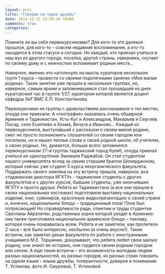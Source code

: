 ```yaml
---
layout: post
title: "Говорим на языке дружбы"
date: 2014-12-12 22:59:14 +0300
comments: true
categories: 
---
```

Помните ли вы себя первокурсниками? Для кого-то это далекое прошлое, для кого-то – совсем недавние воспоминания, а кто-то находится в этом статусе и сегодня.
Но каждый, кто приехал учиться в наш вуз из другого города, поселка, другой страны, наверняка, скучает по своему дому и с нежностью вспоминает родные места…
<!--more-->

Наверное, именно это натолкнуло на мысль кураторов нескольких групп 1 курса – провести со своими подопечными занятие «Моя малая родина». Такие занятия уже прошли в нескольких группах, но, наверное, самым ярким и запомнившимся стал прошедший на днях кураторский час в группе 1/27, куратором которой является доцент кафедры ХиТ ВМС Е.П. Константинова.

Первокурсники ее группы с удовольствием рассказывали о тех местах, откуда они приехали.
 А «география» оказалась очень обширной: Армения и Таджикистан, Усть-Кут и Александров, Макарьев и Сергиев Посад, село Есиплево и Кохма, Вичуга и Иваново… Каждый из первокурсников, выступавший с рассказом о своем малой родине, смог не просто познакомить слушателей со своим городом или поселком, но и нашел теплые слова о своей родной школе, об учителях, о своих родных. Но, думается, больше всего запомнился первокурсникам 27-й группы таджикский город Куляб, откуда приехал учиться их одногруппник Эмомали Раджабов. Он стал студентом нашего университета вслед за своим старшим братом Шохирджоном, который сейчас уже студент 5 курса неорганического факультета. Поддержать своего земляка на эту встречу пришла, наверное, вся «таджикская диаспора ИГХТУ» - таджикские студенты с других факультетов и с других курсов, бывшие студенты, уже окончившие ИГХТУ и просто друзья. Ребята из Таджикистана (а все они пришли в своих национальных костюмах) подготовили выставку национальных изделий, книг, сувениров, красочную видеопрезентацию о своей стране и, конечно, национальное блюдо – традиционный плов!
Плов был потрясающий! Но справедливости ради, отметим и труды студентки Светланы Айрапетян, родственные корни которой уходят в Армению: она также приготовила национальное армянское блюдо – пахлаву, которая очень понравилась всем.
Ребята и не заметили, как пролетели 2 часа – всё было интересно, необычно (и очень вкусно!).
Такие встречи, как заметил декан факультета по работе с иностранными учащимися М.Е. Торшинин, доказывают, что ребята любят свою малую родину, они знают ее историю, они гордятся своим родным городом или селом.  А еще такие встречи – это возможность молодым людям разных национальностей, из разных городов, из разных стран говорить на одном языке – языке дружбы, толерантности, доверия и понимания.
Т. Устинова, фото И. Смуровой, Т. Устиновой


